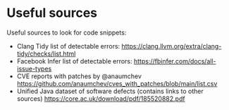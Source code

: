 # Useful sources

Useful sources to look for code snippets:

- Clang Tidy list of detectable errors: https://clang.llvm.org/extra/clang-tidy/checks/list.html 
- Facebook Infer list of detectable errors: https://fbinfer.com/docs/all-issue-types 
- CVE reports with patches by @anaumchev https://github.com/anaumchev/cves_with_patches/blob/main/list.csv
- Unified Java dataset of software defects (contains links to other sources) https://core.ac.uk/download/pdf/185520882.pdf


